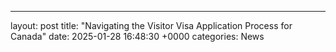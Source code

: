 ---
layout: post
title: "Navigating the Visitor Visa Application Process for Canada"
date:   2025-01-28 16:48:30 +0000
categories: News
